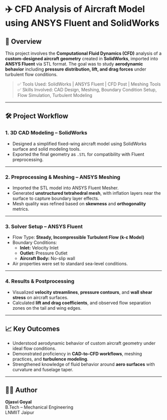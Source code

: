 # ✈️ CFD Analysis of Aircraft Model using ANSYS Fluent and SolidWorks

## 📌 Overview

This project involves the **Computational Fluid Dynamics (CFD)** analysis of a **custom-designed aircraft geometry** created in **SolidWorks**, imported into **ANSYS Fluent** via STL format. The goal was to study **aerodynamic behavior** including **pressure distribution, lift, and drag forces** under turbulent flow conditions.

> ✅ Tools Used: SolidWorks | ANSYS Fluent | CFD Post | Meshing Tools  
> ✅ Skills Involved: CAD Design, Meshing, Boundary Condition Setup, Flow Simulation, Turbulent Modeling

---

## 🛠️ Project Workflow

### 1. 3D CAD Modeling – SolidWorks

- Designed a simplified fixed-wing aircraft model using SolidWorks surface and solid modeling tools.
- Exported the final geometry as `.STL` for compatibility with Fluent preprocessing.

---

### 2. Preprocessing & Meshing – ANSYS Meshing

- Imported the STL model into ANSYS Fluent Mesher.
- Generated **unstructured tetrahedral mesh**, with inflation layers near the surface to capture boundary layer effects.
- Mesh quality was refined based on **skewness** and **orthogonality** metrics.

---

### 3. Solver Setup – ANSYS Fluent

- Flow Type: **Steady, Incompressible Turbulent Flow (k-ε Model)**
- Boundary Conditions:
  - **Inlet:** Velocity Inlet
  - **Outlet:** Pressure Outlet
  - **Aircraft Body:** No-slip wall
- Air properties were set to standard sea-level conditions.

---

### 4. Results & Postprocessing

- Visualized **velocity streamlines**, **pressure contours**, and **wall shear stress** on aircraft surfaces.
- Calculated **lift and drag coefficients**, and observed flow separation zones on the tail and wing edges.

---

## 📈 Key Outcomes

- Understood aerodynamic behavior of custom aircraft geometry under ideal flow conditions.
- Demonstrated proficiency in **CAD-to-CFD workflows**, meshing practices, and **turbulence modeling**.
- Strengthened knowledge of fluid behavior around **aero surfaces** with curvature and fuselage taper.

---

## 👨‍💻 Author

**Ojasvi Goyal**  
B.Tech – Mechanical Engineering  
LNMIIT Jaipur  

